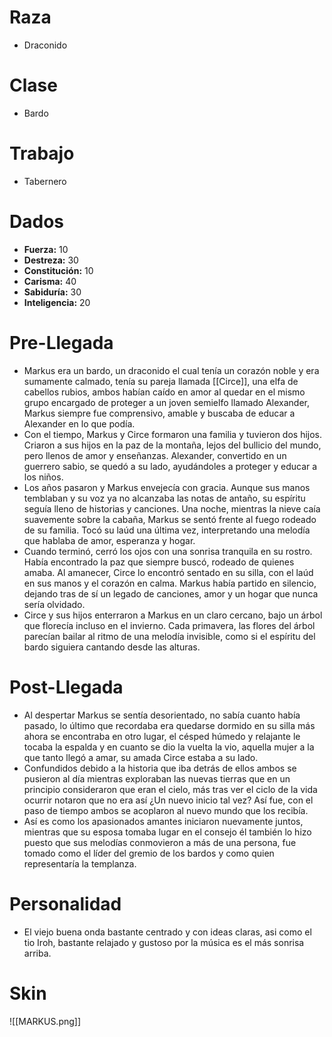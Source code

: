 # Raza
- Draconido
# Clase
- Bardo
# Trabajo
- Tabernero
# Dados
 - **Fuerza:** 10
 - **Destreza:** 30
 - **Constitución:** 10
 - **Carisma:** 40
 - **Sabiduría:** 30
 - **Inteligencia:** 20
# Pre-Llegada
- Markus era un bardo, un draconido el cual tenía un corazón noble y era sumamente calmado, tenía su pareja llamada [[Circe]], una elfa de cabellos rubios, ambos habían caído en amor al quedar en el mismo grupo encargado de proteger a un joven semielfo llamado Alexander, Markus siempre fue comprensivo, amable y buscaba de educar a Alexander en lo que podía.
- Con el tiempo, Markus y Circe formaron una familia y tuvieron dos hijos. Criaron a sus hijos en la paz de la montaña, lejos del bullicio del mundo, pero llenos de amor y enseñanzas. Alexander, convertido en un guerrero sabio, se quedó a su lado, ayudándoles a proteger y educar a los niños.
- Los años pasaron y Markus envejecía con gracia. Aunque sus manos temblaban y su voz ya no alcanzaba las notas de antaño, su espíritu seguía lleno de historias y canciones. Una noche, mientras la nieve caía suavemente sobre la cabaña, Markus se sentó frente al fuego rodeado de su familia. Tocó su laúd una última vez, interpretando una melodía que hablaba de amor, esperanza y hogar.
- Cuando terminó, cerró los ojos con una sonrisa tranquila en su rostro. Había encontrado la paz que siempre buscó, rodeado de quienes amaba. Al amanecer, Circe lo encontró sentado en su silla, con el laúd en sus manos y el corazón en calma. Markus había partido en silencio, dejando tras de sí un legado de canciones, amor y un hogar que nunca sería olvidado.
- Circe y sus hijos enterraron a Markus en un claro cercano, bajo un árbol que florecía incluso en el invierno. Cada primavera, las flores del árbol parecían bailar al ritmo de una melodía invisible, como si el espíritu del bardo siguiera cantando desde las alturas.
# Post-Llegada
- Al despertar Markus se sentía desorientado, no sabía cuanto había pasado, lo último que recordaba era quedarse dormido en su silla más ahora se encontraba en otro lugar, el césped húmedo y relajante le tocaba la espalda y en cuanto se dio la vuelta la vio, aquella mujer a la que tanto llegó a amar, su amada Circe estaba a su lado.
- Confundidos debido a la historia que iba detrás de ellos ambos se pusieron al día mientras exploraban las nuevas tierras que en un principio consideraron que eran el cielo, más tras ver el ciclo de la vida ocurrir notaron que no era así ¿Un nuevo inicio tal vez? Así fue, con el paso de tiempo ambos se acoplaron al nuevo mundo que los recibía.
- Así es como los apasionados amantes iniciaron nuevamente juntos, mientras que su esposa tomaba lugar en el consejo él también lo hizo puesto que sus melodías conmovieron a más de una persona, fue tomado como el líder del gremio de los bardos y como quien representaría la templanza.
# Personalidad 
- El viejo buena onda bastante centrado y con ideas claras, asi como el tio Iroh, bastante relajado y gustoso por la música es el más sonrisa arriba.
# Skin
![[MARKUS.png]]